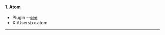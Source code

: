 #### 1.  [Atom](https://atom.io/)
* Plugin --[see](https://github.com/mzkon/diary/blob/master/Atom)
* X:\Users\xx\.atom
---
